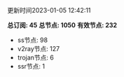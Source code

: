 更新时间2023-01-05 12:42:11

**总订阅: 45**
**总节点: 1050**
**有效节点: 232**
- ss节点: 98
- v2ray节点: 127
- trojan节点: 6
- ssr节点: 1

